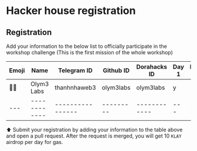 # Hacker house registration

## Registration
Add your information to the below list to officially participate in the workshop challenge (This is the first mission of the whole workshop)

| Emoji |    Name    | Telegram ID       | Github ID | Dorahacks ID | Day 1 | Day 2 | 
| ----- | ---------- | ------------------| --------- | ------------ | ----- | ----- |
| 🧑‍⚖️    | Olym3 Labs | thanhnhaweb3     | olym3labs  | olym3labs    |  y   |       |
| ---   | ------------| ---------------- | --------- | ------------ | ---   | ---   |

⬆️ Submit your registration by adding your information to the table above and open a pull request. After the request is merged, you will get 10 `KLAY` airdrop per day for gas.
